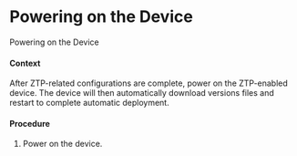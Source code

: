 Powering on the Device
======================

Powering on the Device

#### Context

After ZTP-related configurations are complete, power on the ZTP-enabled device. The device will then automatically download versions files and restart to complete automatic deployment.


#### Procedure

1. Power on the device.